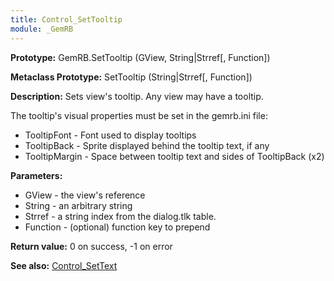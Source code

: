 ```yaml
---
title: Control_SetTooltip
module: _GemRB
---
```


**Prototype:** GemRB.SetTooltip (GView, String|Strref[, Function])

**Metaclass Prototype:** SetTooltip (String|Strref[, Function])

**Description:** Sets view's tooltip. Any view may have a tooltip.

The tooltip's visual properties must be set in the gemrb.ini file:
  * TooltipFont - Font used to display tooltips
  * TooltipBack - Sprite displayed behind the tooltip text, if any
  * TooltipMargin - Space between tooltip text and sides of TooltipBack (x2)

**Parameters:**
  * GView - the view's reference
  * String - an arbitrary string
  * Strref - a string index from the dialog.tlk table.
  * Function - (optional) function key to prepend

**Return value:** 0 on success, -1 on error

**See also:** [Control_SetText](Control_SetText.md)
